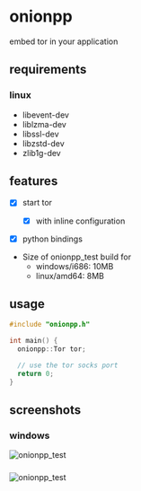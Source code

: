 # onionpp

embed tor in your application

## requirements

### linux

- libevent-dev
- liblzma-dev
- libssl-dev
- libzstd-dev
- zlib1g-dev

## features

- [X] start tor
  - [X] with inline configuration
- [X] python bindings


- Size of onionpp_test build for
  - windows/i686: 10MB
  - linux/amd64: 8MB

## usage

```c++
#include "onionpp.h"

int main() {
  onionpp::Tor tor;

  // use the tor socks port
  return 0;
}
```

## screenshots

### windows

![onionpp_test](https://i.ibb.co/XXDgWyt/grafik.png)

###

![onionpp_test](https://i.ibb.co/t2LJxkB/grafik.png)
